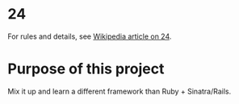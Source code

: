 # 24

For rules and details, see [Wikipedia article on 24](https://en.wikipedia.org/wiki/24_Game).

# Purpose of this project

Mix it up and learn a different framework than Ruby + Sinatra/Rails.
